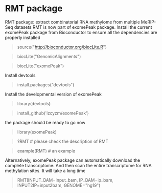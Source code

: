 
# RMT package
RMT package: extract combinatorial RNA methylome from multiple MeRIP-Seq datasets
RMT is now part of exomePeak package. Install the current exomePeak package from Bioconductor to ensure all the dependencies are properly installed

> source("http://bioconductor.org/biocLite.R")

> biocLite("GenomicAlignments")

> biocLite("exomePeak")

Install devtools

> install.packages("devtools")

Install the developmental version of exomePeak

> library(devtools)

> install_github('lzcyzm/exomePeak')

the package should be ready to go now

> library(exomePeak)

> ?RMT # please check the description of RMT 

> example(RMT) # an example

Alternatively, exomePeak package can automatically download the complete transcriptome. And then scan the entire transcriptome for RNA methylation sites. It will take a long time

> RMT(INPUT_BAM=input_bam, IP_BAM=ip_bam, INPUT2IP=input2bam, GENOME="hg19")
